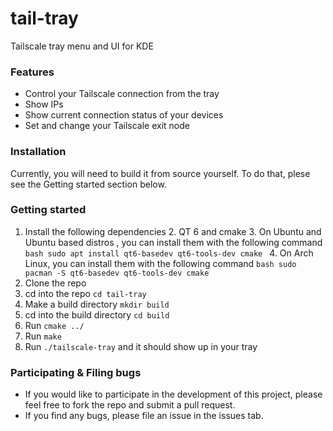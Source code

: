 # tail-tray
Tailscale tray menu and UI for KDE

### Features
- Control your Tailscale connection from the tray
- Show IPs
- Show current connection status of your devices
- Set and change your Tailscale exit node

### Installation
Currently, you will need to build it from source yourself.
To do that, plese see the Getting started section below.

### Getting started
1. Install the following dependencies
   2. QT 6 and cmake
      3. On Ubuntu and Ubuntu based distros      , you can install them with the following command
         ```bash
         sudo apt install qt6-basedev qt6-tools-dev cmake
         ```
      4. On Arch Linux, you can install them with the following command
         ```bash
         sudo pacman -S qt6-basedev qt6-tools-dev cmake
         ```
2. Clone the repo
3. cd into the repo `cd tail-tray`
4. Make a build directory `mkdir build`
5. cd into the build directory `cd build`
6. Run `cmake ../`
7. Run `make`
8. Run `./tailscale-tray` and it should show up in your tray

### Participating & Filing bugs
* If you would like to participate in the development of this project, please feel free to fork the repo and submit a pull request.
* If you find any bugs, please file an issue in the issues tab.
